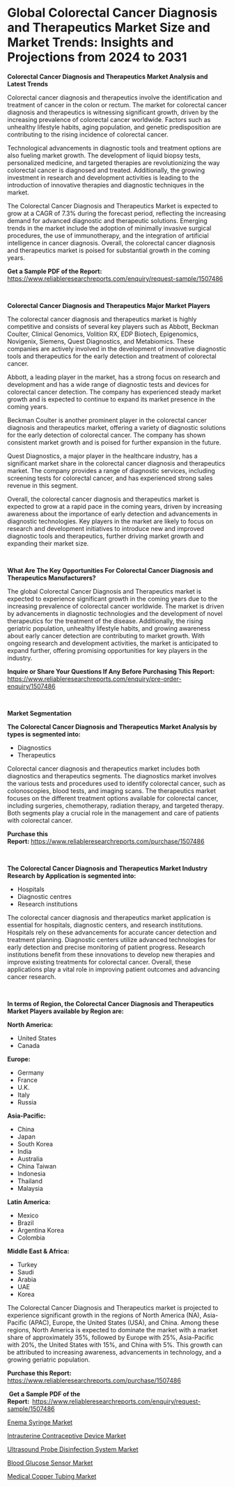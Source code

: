 <p><h1>Global Colorectal Cancer Diagnosis and Therapeutics Market Size and Market Trends: Insights and Projections from 2024 to 2031</h1></p><p><strong>Colorectal Cancer Diagnosis and Therapeutics Market Analysis and Latest Trends</strong></p>
<p><p>Colorectal cancer diagnosis and therapeutics involve the identification and treatment of cancer in the colon or rectum. The market for colorectal cancer diagnosis and therapeutics is witnessing significant growth, driven by the increasing prevalence of colorectal cancer worldwide. Factors such as unhealthy lifestyle habits, aging population, and genetic predisposition are contributing to the rising incidence of colorectal cancer.</p><p>Technological advancements in diagnostic tools and treatment options are also fueling market growth. The development of liquid biopsy tests, personalized medicine, and targeted therapies are revolutionizing the way colorectal cancer is diagnosed and treated. Additionally, the growing investment in research and development activities is leading to the introduction of innovative therapies and diagnostic techniques in the market.</p><p>The Colorectal Cancer Diagnosis and Therapeutics Market is expected to grow at a CAGR of 7.3% during the forecast period, reflecting the increasing demand for advanced diagnostic and therapeutic solutions. Emerging trends in the market include the adoption of minimally invasive surgical procedures, the use of immunotherapy, and the integration of artificial intelligence in cancer diagnosis. Overall, the colorectal cancer diagnosis and therapeutics market is poised for substantial growth in the coming years.</p></p>
<p><strong>Get a Sample PDF of the Report:&nbsp;</strong> <a href="https://www.reliableresearchreports.com/enquiry/request-sample/1507486">https://www.reliableresearchreports.com/enquiry/request-sample/1507486</a></p>
<p>&nbsp;</p>
<p><strong>Colorectal Cancer Diagnosis and Therapeutics Major Market Players</strong></p>
<p><p>The colorectal cancer diagnosis and therapeutics market is highly competitive and consists of several key players such as Abbott, Beckman Coulter, Clinical Genomics, Volition RX, EDP Biotech, Epigenomics, Novigenix, Siemens, Quest Diagnostics, and Metabiomics. These companies are actively involved in the development of innovative diagnostic tools and therapeutics for the early detection and treatment of colorectal cancer.</p><p>Abbott, a leading player in the market, has a strong focus on research and development and has a wide range of diagnostic tests and devices for colorectal cancer detection. The company has experienced steady market growth and is expected to continue to expand its market presence in the coming years.</p><p>Beckman Coulter is another prominent player in the colorectal cancer diagnosis and therapeutics market, offering a variety of diagnostic solutions for the early detection of colorectal cancer. The company has shown consistent market growth and is poised for further expansion in the future.</p><p>Quest Diagnostics, a major player in the healthcare industry, has a significant market share in the colorectal cancer diagnosis and therapeutics market. The company provides a range of diagnostic services, including screening tests for colorectal cancer, and has experienced strong sales revenue in this segment.</p><p>Overall, the colorectal cancer diagnosis and therapeutics market is expected to grow at a rapid pace in the coming years, driven by increasing awareness about the importance of early detection and advancements in diagnostic technologies. Key players in the market are likely to focus on research and development initiatives to introduce new and improved diagnostic tools and therapeutics, further driving market growth and expanding their market size.</p></p>
<p>&nbsp;</p>
<p><strong>What Are The Key Opportunities For Colorectal Cancer Diagnosis and Therapeutics Manufacturers?</strong></p>
<p><p>The global Colorectal Cancer Diagnosis and Therapeutics market is expected to experience significant growth in the coming years due to the increasing prevalence of colorectal cancer worldwide. The market is driven by advancements in diagnostic technologies and the development of novel therapeutics for the treatment of the disease. Additionally, the rising geriatric population, unhealthy lifestyle habits, and growing awareness about early cancer detection are contributing to market growth. With ongoing research and development activities, the market is anticipated to expand further, offering promising opportunities for key players in the industry.</p></p>
<p><strong>Inquire or Share Your Questions If Any Before Purchasing This Report:</strong> <a href="https://www.reliableresearchreports.com/enquiry/pre-order-enquiry/1507486">https://www.reliableresearchreports.com/enquiry/pre-order-enquiry/1507486</a></p>
<p>&nbsp;</p>
<p><strong>Market Segmentation</strong></p>
<p><strong>The Colorectal Cancer Diagnosis and Therapeutics Market Analysis by types is segmented into:</strong></p>
<p><ul><li>Diagnostics</li><li>Therapeutics</li></ul></p>
<p><p>Colorectal cancer diagnosis and therapeutics market includes both diagnostics and therapeutics segments. The diagnostics market involves the various tests and procedures used to identify colorectal cancer, such as colonoscopies, blood tests, and imaging scans. The therapeutics market focuses on the different treatment options available for colorectal cancer, including surgeries, chemotherapy, radiation therapy, and targeted therapy. Both segments play a crucial role in the management and care of patients with colorectal cancer.</p></p>
<p><strong>Purchase this Report:&nbsp;</strong><a href="https://www.reliableresearchreports.com/purchase/1507486">https://www.reliableresearchreports.com/purchase/1507486</a></p>
<p>&nbsp;</p>
<p><strong>The Colorectal Cancer Diagnosis and Therapeutics Market Industry Research by Application is segmented into:</strong></p>
<p><ul><li>Hospitals</li><li>Diagnostic centres</li><li>Research institutions</li></ul></p>
<p><p>The colorectal cancer diagnosis and therapeutics market application is essential for hospitals, diagnostic centers, and research institutions. Hospitals rely on these advancements for accurate cancer detection and treatment planning. Diagnostic centers utilize advanced technologies for early detection and precise monitoring of patient progress. Research institutions benefit from these innovations to develop new therapies and improve existing treatments for colorectal cancer. Overall, these applications play a vital role in improving patient outcomes and advancing cancer research.</p></p>
<p>&nbsp;</p>
<p><strong>In terms of Region, the Colorectal Cancer Diagnosis and Therapeutics Market Players available by Region are:</strong></p>
<p>
    <p> <strong> North America: </strong>
        <ul>
            <li>United States</li>
            <li>Canada</li>
        </ul>
        </p> 
    <p> <strong> Europe: </strong>
        <ul>
            <li>Germany</li>
            <li>France</li>
            <li>U.K.</li>
            <li>Italy</li>
            <li>Russia</li>
        </ul>
        </p> 
    <p> <strong> Asia-Pacific: </strong>
        <ul>
            <li>China</li>
            <li>Japan</li>
            <li>South Korea</li>
            <li>India</li>
            <li>Australia</li>
            <li>China Taiwan</li>
            <li>Indonesia</li>
            <li>Thailand</li>
            <li>Malaysia</li>
        </ul>
        </p> 
    <p> <strong> Latin America: </strong>
        <ul>
            <li>Mexico</li>
            <li>Brazil</li>
            <li>Argentina Korea</li>
            <li>Colombia</li>
        </ul>
        </p> 
    <p> <strong> Middle East & Africa: </strong>
        <ul>
            <li>Turkey</li>
            <li>Saudi</li>
            <li>Arabia</li>
            <li>UAE</li>
            <li>Korea</li>
        </ul>
    </p>
    </p>
<p><p>The Colorectal Cancer Diagnosis and Therapeutics market is projected to experience significant growth in the regions of North America (NA), Asia-Pacific (APAC), Europe, the United States (USA), and China. Among these regions, North America is expected to dominate the market with a market share of approximately 35%, followed by Europe with 25%, Asia-Pacific with 20%, the United States with 15%, and China with 5%. This growth can be attributed to increasing awareness, advancements in technology, and a growing geriatric population.</p></p>
<p><strong>Purchase this Report: </strong><a href="https://www.reliableresearchreports.com/purchase/1507486">https://www.reliableresearchreports.com/purchase/1507486</a></p>
<p>&nbsp;<strong>Get a Sample PDF of the Report:&nbsp;&nbsp;</strong><a href="https://www.reliableresearchreports.com/enquiry/request-sample/1507486">https://www.reliableresearchreports.com/enquiry/request-sample/1507486</a></p>
<p><strong></strong></p>
<p><p><a href="https://medium.com/@stephenarmstrong52/enema-syringe-market-competitive-analysis-market-trends-and-forecast-to-2031-ca9d8c503251">Enema Syringe Market</a></p><p><a href="https://medium.com/@tiffanytran1905/intrauterine-contraceptive-device-market-competitive-analysis-market-trends-and-forecast-to-2031-cdc5c5f7944f">Intrauterine Contraceptive Device Market</a></p><p><a href="https://medium.com/@juliecastro06/analyzing-ultrasound-probe-disinfection-system-market-global-industry-perspective-and-forecast-8e153f4647db">Ultrasound Probe Disinfection System Market</a></p><p><a href="https://medium.com/@stephenarmstrong52/blood-glucose-sensor-market-report-reveals-the-latest-trends-and-growth-opportunities-of-this-2cd3eb4732a9">Blood Glucose Sensor Market</a></p><p><a href="https://medium.com/@juliecastro06/medical-copper-tubing-market-analysis-its-cagr-market-segmentation-and-global-industry-overview-5f9f68eb3908">Medical Copper Tubing Market</a></p></p>